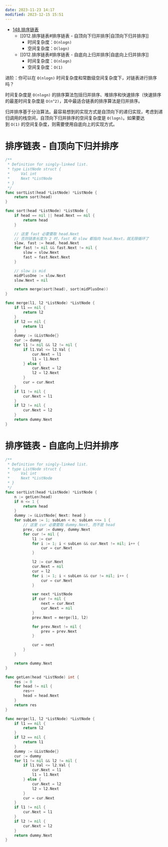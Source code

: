 ```yaml
---
date: 2023-11-23 14:17
modified: 2023-12-15 15:51
---
```


- [148.排序链表](https://leetcode.cn/problems/sort-list/)
	- [[012.排序链表#排序链表 - 自顶向下归并排序|自顶向下归并排序]]
		- 时间复杂度：`O(nlogn)`
		- 空间复杂度：`O(logn)`
	- [[012.排序链表#排序链表 - 自底向上归并排序|自底向上归并排序]]
		- 时间复杂度：`O(nlogn)`
		- 空间复杂度：`O(1)`

进阶：你可以在 `O(nlogn)` 时间复杂度和常数级空间复杂度下，对链表进行排序吗？

时间复杂度是 `O(nlog⁡n)` 的排序算法包括归并排序、堆排序和快速排序（快速排序的最差时间复杂度是 `O(n^2)`，其中最适合链表的排序算法是归并排序。

归并排序基于分治算法。最容易想到的实现方式是自顶向下的递归实现，考虑到递归调用的栈空间，自顶向下归并排序的空间复杂度是 `O(log⁡n)`。如果要达到 `O(1)` 的空间复杂度，则需要使用自底向上的实现方式。

# 排序链表 - 自顶向下归并排序
```go
/**
 * Definition for singly-linked list.
 * type ListNode struct {
 *     Val int
 *     Next *ListNode
 * }
 */
func sortList(head *ListNode) *ListNode {
	return sort(head)
}

func sort(head *ListNode) *ListNode {
	if head == nil || head.Next == nil {
		return head
	}

	// 这里 fast 必要要取 head.Next
	// 否则链表长度为 2 时，fast 和 slow 都指向 head.Next，就无限循环了
	slow, fast := head, head.Next
	for fast != nil && fast.Next != nil {
		slow = slow.Next
		fast = fast.Next.Next
	}

	// slow is mid
	midPlusOne := slow.Next
	slow.Next = nil

	return merge(sort(head), sort(midPlusOne))
}

func merge(l1, l2 *ListNode) *ListNode {
	if l1 == nil {
		return l2
	}
	if l2 == nil {
		return l1
	}
	dummy := &ListNode{}
	cur := dummy
	for l1 != nil && l2 != nil {
		if l1.Val <= l2.Val {
			cur.Next = l1
			l1 = l1.Next
		} else {
			cur.Next = l2
			l2 = l2.Next
		}
		cur = cur.Next
	}
	if l1 != nil {
		cur.Next = l1
	}
	if l2 != nil {
		cur.Next = l2
	}
	return dummy.Next
}
```

# 排序链表 - 自底向上归并排序
```go
/**
 * Definition for singly-linked list.
 * type ListNode struct {
 *     Val int
 *     Next *ListNode
 * }
 */
func sortList(head *ListNode) *ListNode {
	n := getLen(head)
	if n <= 1 {
		return head
	}
	dummy := &ListNode{ Next: head }
	for subLen := 1; subLen < n; subLen <<= 1 {
		// 这里 cur 必要要取 dummy.Next, 而不是 head
		prev, cur := dummy, dummy.Next
		for cur != nil {
			l1 := cur
			for i := 1; i < subLen && cur.Next != nil; i++ {
				cur = cur.Next
			}

			l2 := cur.Next
			cur.Next = nil
			cur = l2
			for i := 1; i < subLen && cur != nil; i++ {
				cur = cur.Next
			}

			var next *ListNode
			if cur != nil {
				next = cur.Next
				cur.Next = nil
			}
			prev.Next = merge(l1, l2)

			for prev.Next != nil {
				prev = prev.Next
			}

			cur = next
		}
	}

	return dummy.Next
}

func getLen(head *ListNode) int {
	res := 0
	for head != nil {
		res++
		head = head.Next
	}
	return res
}

func merge(l1, l2 *ListNode) *ListNode {
	if l1 == nil {
		return l2
	}
	if l2 == nil {
		return l1
	}
	dummy := &ListNode{}
	cur := dummy
	for l1 != nil && l2 != nil {
		if l1.Val <= l2.Val {
			cur.Next = l1
			l1 = l1.Next
		} else {
			cur.Next = l2
			l2 = l2.Next
		}
		cur = cur.Next
	}
	if l1 != nil {
		cur.Next = l1
	}
	if l2 != nil {
		cur.Next = l2
	}
	return dummy.Next
}
```
